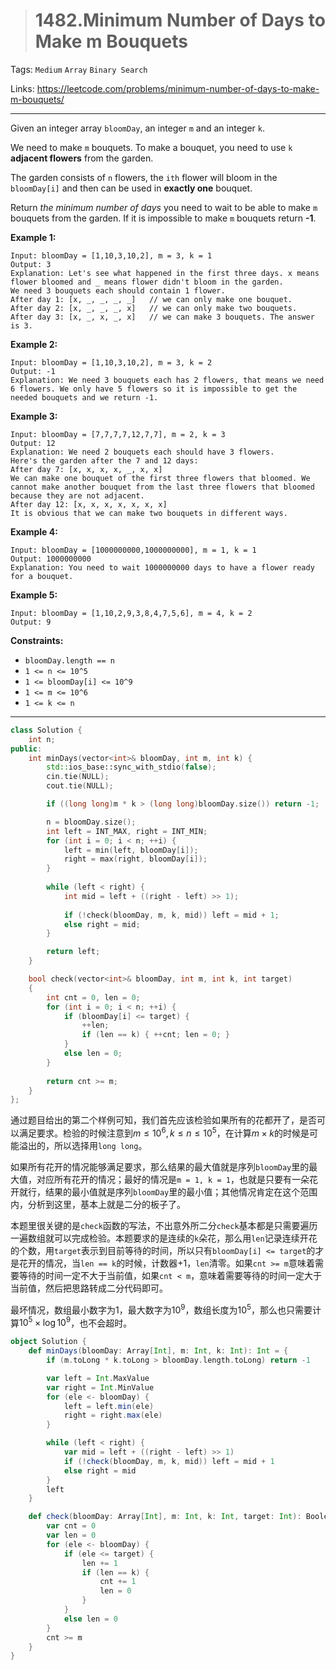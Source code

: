 > # 1482.Minimum Number of Days to Make m Bouquets

Tags: `Medium` `Array` `Binary Search`

Links: https://leetcode.com/problems/minimum-number-of-days-to-make-m-bouquets/

-----

Given an integer array `bloomDay`, an integer `m` and an integer `k`.

We need to make `m` bouquets. To make a bouquet, you need to use `k` **adjacent flowers** from the garden.

The garden consists of `n` flowers, the `ith` flower will bloom in the `bloomDay[i]` and then can be used in **exactly one** bouquet.

Return *the minimum number of days* you need to wait to be able to make `m` bouquets from the garden. If it is impossible to make `m` bouquets return **-1**.

 

**Example 1:**

```
Input: bloomDay = [1,10,3,10,2], m = 3, k = 1
Output: 3
Explanation: Let's see what happened in the first three days. x means flower bloomed and _ means flower didn't bloom in the garden.
We need 3 bouquets each should contain 1 flower.
After day 1: [x, _, _, _, _]   // we can only make one bouquet.
After day 2: [x, _, _, _, x]   // we can only make two bouquets.
After day 3: [x, _, x, _, x]   // we can make 3 bouquets. The answer is 3.
```

**Example 2:**

```
Input: bloomDay = [1,10,3,10,2], m = 3, k = 2
Output: -1
Explanation: We need 3 bouquets each has 2 flowers, that means we need 6 flowers. We only have 5 flowers so it is impossible to get the needed bouquets and we return -1.
```

**Example 3:**

```
Input: bloomDay = [7,7,7,7,12,7,7], m = 2, k = 3
Output: 12
Explanation: We need 2 bouquets each should have 3 flowers.
Here's the garden after the 7 and 12 days:
After day 7: [x, x, x, x, _, x, x]
We can make one bouquet of the first three flowers that bloomed. We cannot make another bouquet from the last three flowers that bloomed because they are not adjacent.
After day 12: [x, x, x, x, x, x, x]
It is obvious that we can make two bouquets in different ways.
```

**Example 4:**

```
Input: bloomDay = [1000000000,1000000000], m = 1, k = 1
Output: 1000000000
Explanation: You need to wait 1000000000 days to have a flower ready for a bouquet.
```

**Example 5:**

```
Input: bloomDay = [1,10,2,9,3,8,4,7,5,6], m = 4, k = 2
Output: 9
```

**Constraints:**

- `bloomDay.length == n`
- `1 <= n <= 10^5`
- `1 <= bloomDay[i] <= 10^9`
- `1 <= m <= 10^6`
- `1 <= k <= n`

------

```c++
class Solution {
	int n;
public:
    int minDays(vector<int>& bloomDay, int m, int k) {
    	std::ios_base::sync_with_stdio(false);
		cin.tie(NULL);
		cout.tie(NULL);

		if ((long long)m * k > (long long)bloomDay.size()) return -1;

		n = bloomDay.size();
        int left = INT_MAX, right = INT_MIN;
        for (int i = 0; i < n; ++i) {
            left = min(left, bloomDay[i]);
            right = max(right, bloomDay[i]);
        }
    
		while (left < right) {
			int mid = left + ((right - left) >> 1);
			
			if (!check(bloomDay, m, k, mid)) left = mid + 1;
			else right = mid;
		}

		return left;
    }

    bool check(vector<int>& bloomDay, int m, int k, int target)
    {
    	int cnt = 0, len = 0;
        for (int i = 0; i < n; ++i) {
            if (bloomDay[i] <= target) {
                ++len;
                if (len == k) { ++cnt; len = 0; }
            }
            else len = 0;
        }
        
    	return cnt >= m;
    }
};
```

通过题目给出的第二个样例可知，我们首先应该检验如果所有的花都开了，是否可以满足要求。检验的时候注意到$m \leq 10^6, k \leq n \leq 10^5$，在计算$m \times k$的时候是可能溢出的，所以选择用`long long`。

如果所有花开的情况能够满足要求，那么结果的最大值就是序列`bloomDay`里的最大值，对应所有花开的情况；最好的情况是`m = 1, k = 1`，也就是只要有一朵花开就行，结果的最小值就是序列`bloomDay`里的最小值；其他情况肯定在这个范围内，分析到这里，基本上就是二分的板子了。

本题里很关键的是`check`函数的写法，不出意外所二分`check`基本都是只需要遍历一遍数组就可以完成检验。本题要求的是连续的`k`朵花，那么用`len`记录连续开花的个数，用`target`表示到目前等待的时间，所以只有`bloomDay[i] <= target`的才是花开的情况，当`len == k`的时候，计数器+1，`len`清零。如果`cnt >= m`意味着需要等待的时间一定不大于当前值，如果`cnt < m`，意味着需要等待的时间一定大于当前值，然后把思路转成二分代码即可。

最坏情况，数组最小数字为1，最大数字为$10^9$，数组长度为$10^5$，那么也只需要计算$10^5 \times \log{10^9}$，也不会超时。

```scala
object Solution {
    def minDays(bloomDay: Array[Int], m: Int, k: Int): Int = {
        if (m.toLong * k.toLong > bloomDay.length.toLong) return -1

        var left = Int.MaxValue
        var right = Int.MinValue
        for (ele <- bloomDay) {
            left = left.min(ele)
            right = right.max(ele)
        }

        while (left < right) {
            var mid = left + ((right - left) >> 1)
            if (!check(bloomDay, m, k, mid)) left = mid + 1
            else right = mid
        }
        left
    }

    def check(bloomDay: Array[Int], m: Int, k: Int, target: Int): Boolean = {ß
        var cnt = 0
        var len = 0
        for (ele <- bloomDay) {
            if (ele <= target) {
                len += 1
                if (len == k) {
                    cnt += 1
                    len = 0
                }
            }
            else len = 0
        }
        cnt >= m
    }
}
```



